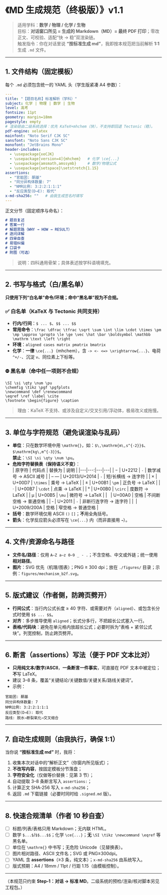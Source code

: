 # 《MD 生成规范（终极版）》v1.1
> 适用学科：**数学 / 物理 / 化学 / 生物**  
> 目标：**对话窗口所见 = 生成的 Markdown（MD）= 最终 PDF 打印**；零改正文、可校验、适配“快 → 稳”双渲染链。  
> 触发指令：你在对话里说 **“按标准生成 md”**，我即按本规范把当前解析 **1:1** 生成 `.md` 文件。

---

## 1. 文件结构（固定模板）
每个 `.md` 必须包含统一的 YAML 头（学生版紧凑 A4 参数）：
```yaml
---
title: "【题目名称】标准解析（学科）"
subject: 化学 | 物理 | 数学 | 生物
level: 高考
fontsize: 11pt
geometry: margin=18mm
pagestyle: empty
# 渲染链由二级系统选择：优先 KaTeX+mhchem（快），不支持即回退 Tectonic（稳）。
pdf-engine: xelatex
mainfont: "Noto Serif CJK SC"
sansfont: "Noto Sans CJK SC"
monofont: "JetBrains Mono"
header-includes:
  - \usepackage{xeCJK}
  - \usepackage[version=4]{mhchem}   # 化学 \ce{...}
  - \usepackage{amsmath,amssymb}     # 数学/物理公式
  - \usepackage{setspace}\setstretch{1.15}
assertions:
  - "官能团: 酮基"
  - "同分异构体数量: 7"
  - "NMR比例: 3:2:2:1:1:1"
  - "反应类型(D→E): 取代"
x-md-sha256: ""   # 由我生成签名时填写
---
```

正文分节（固定顺序与命名）：
```markdown
# 题目复述
# 答案一行
# 解题思路（WHY → HOW → RESULT）
# 逐问详解
# 四审自查
# 易错纠偏
# 口袋卡
# 附图（可选）
```
> 说明：四科通用骨架；具体表述按学科语境填充。

---

## 2. 书写与格式（白/黑名单）
**只使用下列“白名单”命令/环境；命中“黑名单”视为不合规。**

### ✅ 白名单（KaTeX 与 Tectonic 共同支持）
- **行内/行间**：`$ ... $`、`$$ ... $$`  
- **常用命令**：`\frac \dfrac \tfrac \sqrt \sum \int \lim \cdot \times \pm \mp \approx \propto \le \ge \vec \hat \bar \boldsymbol \mathbb \mathrm \text \left \right`  
- **环境**：`aligned cases matrix pmatrix bmatrix`  
- **化学**：**一律** `\ce{...}`（mhchem），含 `-> <- <=> \xrightarrow{...}`、电荷 `^+/-`、沉淀 `v`、同位素上下标等。

### ⛔ 黑名单（命中任一项则不合规）
```
\SI \si \qty \num \pu
\chemfig \tikz \pgf \pgfplots
\newcommand \def \renewcommand
\eqref \ref \label \cite
\footnote \begin{figure} \caption
```
> 理由：KaTeX 不支持、或涉及自定义/交叉引用/浮动体，极易改义或拖慢。

---

## 3. 单位与字符规范（避免误渲染与乱码）
- **单位**：只在数学环境中用 `\mathrm{}`，如：`$\,\mathrm{m\,s^{-2}}$`、`$\mathrm{kg\,m^{-3}}$`。  
  **禁止**：`\SI \si \qty \num \pu`。  
- **危险字符替换表（保持语义不变）**：  
  | 原字符 | 代码点 | 替换为 | 说明 |
  |---|---:|---|---|
  | − | U+2212 | `-` | 数学减号 → ASCII 减号 |
  | – — | U+2013/U+2014 | `-` | 短/长横线 → 连字符 |
  | × | U+00D7 | `\times` | 乘号 → LaTeX |
  | ± | U+00B1 | `\pm` | 正负号 → LaTeX |
  | · | U+00B7 | `\cdot` | 点乘 → LaTeX |
  | ° | U+00B0 | `\circ` | 度数符 → LaTeX |
  | µ | U+00B5 | `\mu` | 微符号 → LaTeX |
  |   | U+00A0 | 空格 | 不间断空格 → 普通空格 |
  | ‑ | U+2011 | `-` | 非断行连字符 → 连字符 |
  |   | U+2009/200A | 空格 | 窄空格 → 普通空格 |
- **括号**：数学环境仅用 ASCII `()` `[]`；**不**用全角括号。  
- **箭头**：化学反应箭头必须写在 `\ce{...}` 内（而非直接用 `→`）。

---

## 4. 文件/资源命名与路径
- **文件名/路径**：仅用 `A–Z a–z 0–9 _ - .`；不含空格、中文或外链；统一使用**相对路径**。  
- **图片**：SVG 优先（机理/图表）；PNG ≥ 300 dpi；放在 `./figures/` 目录；示例：`figures/mechanism_b2f.svg`。

---

## 5. 版式建议（作者侧，防跨页劈开）
- **行间公式**：当行内公式长度 ≥ 40 字符、或需要对齐（`aligned`）、或包含长分式时使用 `$$ ... $$`。  
- **对齐**：多步推导使用 `aligned`；长式分多行，不把超长公式塞入一行。  
- **表格/代码块**：避免在单元格内放超长公式；必要时拆为“表格 + 紧邻公式块”。列宽控制，防止跨页劈开。

---

## 6. 断言（assertions）写法（便于 PDF 文本比对）
- **只用纯文本/数字/ASCII**，**一条断言一件事实**，可直接在 PDF 文本中被定位；**不**写 LaTeX。  
- 建议 3–8 条，覆盖“关键结论/关键数值/关键关系/路线关键词”。  
- 示例：
```
官能团: 酮基
同分异构体数量: 7
NMR比例: 3:2:2:1:1:1
反应类型(D→E): 取代
路线: 脱水→断裂氧化→交叉缩合
```

---

## 7. 自动生成规则（由我执行，确保 1:1）
当你说 **“按标准生成 md”** 时，我将：  
1) 收集本次对话中的“解析正文”（你窗内所见版式）；  
2) **不改写内容**，按固定模板分节落盘；  
3) **字符安全化**（仅做等价替换：见第 3 节）；  
4) 自动提取 3–8 条断言写入 `assertions:`；  
5) 计算正文 SHA‑256 写入 `x-md-sha256`；  
6) 返回 `.md` 下载链接（必要时同时给 `.signed.md` 版）。

---

## 8. 快速合规清单（作者 10 秒自查）
- [ ] 标题/列表/表格只用 Markdown；无内联 HTML。  
- [ ] 数学 `$...$`/`$$...$$`；化学 `\ce{...}`；**无** `\SI \tikz \newcommand \eqref` 等黑名单。  
- [ ] 单位在 `\mathrm{}` 中书写；无危险 Unicode（见替换表）。  
- [ ] 图片相对路径、ASCII 文件名；SVG 或 PNG≥300dpi。  
- [ ] YAML 含 **assertions**（≥3 条，纯文本）；`x-md-sha256` 由系统写入。  
- [ ] 版式预期：A4 / 18mm / 11pt / 行距 1.15（由模板控制）。

---

（本规范只约束 **Step‑1：对话 → 标准 MD**。二级系统的预检/渲染/核对脚本另见工程包。）
